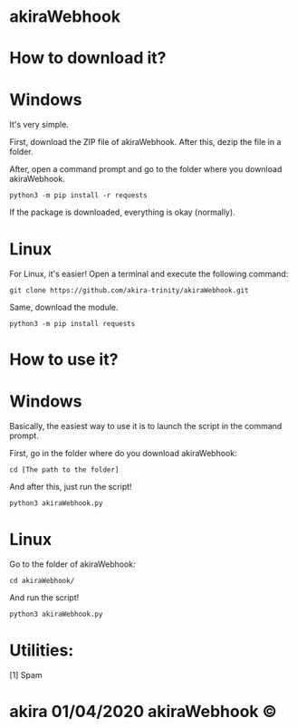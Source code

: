 # akiraWebhook

# How to download it?

# Windows

It's very simple.

First, download the ZIP file of akiraWebhook. After this, dezip the file in a folder.

After, open a command prompt and go to the folder where you download akiraWebhook.

```
python3 -m pip install -r requests
```
If the package is downloaded, everything is okay (normally).

# Linux

For Linux, it's easier! Open a terminal and execute the following command:

```
git clone https://github.com/akira-trinity/akiraWebhook.git
```

Same, download the module.

```
python3 -m pip install requests
```

# How to use it?

# Windows

Basically, the easiest way to use it is to launch the script in the command prompt.

First, go in the folder where do you download akiraWebhook:

```
cd [The path to the folder]
```
And after this, just run the script!

```
python3 akiraWebhook.py
```

# Linux

Go to the folder of akiraWebhook:

```
cd akiraWebhook/
```

And run the script!

```
python3 akiraWebhook.py
```

# Utilities:

[1] Spam













# akira 01/04/2020  akiraWebhook ©
